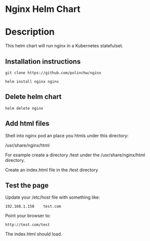 # Nginx Helm Chart

# Description

This helm chart will run nginx in a Kubernetes statefulset.

## Installation instructions

```git clone https://github.com/polinchw/nginx```


```helm install nginx nginx```

## Delete helm chart

```helm delete nginx```

## Add html files

Shell into nginx pod an place you htmls under this directory:

/usr/share/nginx/html

For example create a directory /test under the /usr/share/nginx/html directory.

Create an index.html file in the /test directory

## Test the page

Update your /etc/host file with something like:

```
192.168.1.158    test.com
```

Point your browser to:

```
http://test.com/test
```

The index.html should load.
